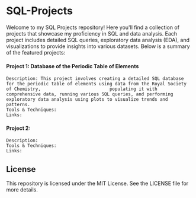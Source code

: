 # SQL-Projects

Welcome to my SQL Projects repository! Here you'll find a collection of projects that showcase my proficiency in SQL and data analysis. Each project includes detailed SQL queries, exploratory data analysis (EDA), and visualizations to provide insights into various datasets. Below is a summary of the featured projects:

#### Project 1: Database of the Periodic Table of Elements
    Description: This project involves creating a detailed SQL database for the periodic table of elements using data from the Royal Society of Chemistry,                          populating it with comprehensive data, running various SQL queries, and performing exploratory data analysis using plots to visualize trends and                   patterns.
    Tools & Techniques: 
    Links:

#### Project 2: 
    Description: 
    Tools & Techniques: 
    Links:


    

## License

This repository is licensed under the MIT License. See the LICENSE file for more details.
